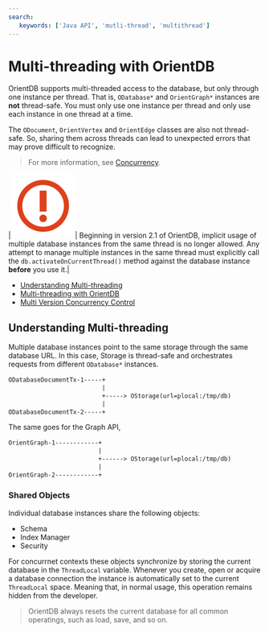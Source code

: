 ```yaml
---
search:
   keywords: ['Java API', 'mutli-thread', 'multithread']
---
```


# Multi-threading with OrientDB

OrientDB supports multi-threaded access to the database, but only through one instance per thread.  That is, `ODatabase*` and `OrientGraph*` instances are **not** thread-safe.  You must only use one instance per thread and only use each instance in one thread at a time.

The `ODocument`, `OrientVertex` and `OrientEdge` classes are also not thread-safe.  So, sharing them across threads can lead to unexpected errors that may prove difficult to recognize.

>For more information, see [Concurrency](../Concurrency.md).

|![](../images/warning.png)| Beginning in version 2.1 of OrientDB, implicit usage of multiple database instances from the same thread is no longer allowed.  Any attempt to manage multiple instances in the same thread must explicitly call the `db.activateOnCurrentThread()` method against the database instance **before** you use it.|

- [Understanding Multi-threading](#understanding-multi-threadng)
- [Multi-threading with OrientDB](Java-Mutli-Threading-Usage.md)
- [Multi Version Concurrency Control](Java-Multi-Threading-Concurrency.md)


## Understanding Multi-threading

Multiple database instances point to the same storage through the same database URL.  In this case, Storage is thread-safe and orchestrates requests from different `ODatabase*` instances.

```
ODatabaseDocumentTx-1-----+
                          |
                          +-----> OStorage(url=plocal:/tmp/db)
                          |
ODatabaseDocumentTx-2-----+
```

The same goes for the Graph API,

```
OrientGraph-1------------+
                         |
                         +------> OStorage(url=plocal:/tmp/db)
                         |
OrientGraph-2------------+
```

### Shared Objects

Individual database instances share the following objects:
- Schema
- Index Manager
- Security

For concurrnet contexts these objects synchronize by storing the current database in the `ThreadLocal` variable.  Whenever you create, open or acquire a database connection the instance is automatically set to the current `ThreadLocal` space.  Meaning that, in normal usage, this operation remains hidden from the developer.

>OrientDB always resets the current database for all common operatings, such as load, save, and so on.
